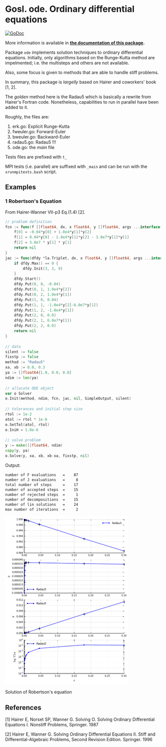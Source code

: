 # Gosl. ode. Ordinary differential equations

[![GoDoc](https://godoc.org/github.com/cpmech/gosl/ode?status.svg)](https://godoc.org/github.com/cpmech/gosl/ode) 

More information is available in **[the documentation of this package](https://godoc.org/github.com/cpmech/gosl/ode).**

Package `ode` implements solution techniques to ordinary differential equations. Initially,
only algorithms based on the Runge-Kutta method are impelmented; i.e. the multisteps and others are
not available.

Also, some focus is given to methods that are able to handle stiff problems.

In summary, this package is _largelly_ based on Hairer and coworkers' book [1, 2].

The _golden_ method here is the Radau5 which is basically a rewrite from Hairer's Fortran code.
Nonetheless, capabilities to run in parallel have been added to it.

Roughly, the files are:
1. erk.go: Explicit Runge-Kutta
2. fweuler.go: Forward-Euler
3. bweuler.go: Backward-Euler
4. radau5.go: Radau5 !!!
5. ode.go: the _main_ file

Tests files are prefixed with `t_`

MPI tests (i.e. parallel) are suffixed with `_main` and can be run with the `xrunmpitests.bash`
script.

## Examples

### 1 Robertson's Equation

From Hairer-Wanner VII-p3 Eq.(1.4) [2].


```go
// problem definition
fcn := func(f []float64, dx, x float64, y []float64, args ...interface{}) error {
    f[0] = -0.04*y[0] + 1.0e4*y[1]*y[2]
    f[1] = 0.04*y[0] - 1.0e4*y[1]*y[2] - 3.0e7*y[1]*y[1]
    f[2] = 3.0e7 * y[1] * y[1]
    return nil
}
jac := func(dfdy *la.Triplet, dx, x float64, y []float64, args ...interface{}) error {
    if dfdy.Max() == 0 {
        dfdy.Init(3, 3, 9)
    }
    dfdy.Start()
    dfdy.Put(0, 0, -0.04)
    dfdy.Put(0, 1, 1.0e4*y[2])
    dfdy.Put(0, 2, 1.0e4*y[1])
    dfdy.Put(1, 0, 0.04)
    dfdy.Put(1, 1, -1.0e4*y[2]-6.0e7*y[1])
    dfdy.Put(1, 2, -1.0e4*y[1])
    dfdy.Put(2, 0, 0.0)
    dfdy.Put(2, 1, 6.0e7*y[1])
    dfdy.Put(2, 2, 0.0)
    return nil
}

// data
silent := false
fixstp := false
method := "Radau5"
xa, xb := 0.0, 0.3
ya := []float64{1.0, 0.0, 0.0}
ndim := len(ya)

// allocate ODE object
var o Solver
o.Init(method, ndim, fcn, jac, nil, SimpleOutput, silent)

// tolerances and initial step size
rtol := 1e-2
atol := rtol * 1e-6
o.SetTol(atol, rtol)
o.IniH = 1.0e-6

// solve problem
y := make([]float64, ndim)
copy(y, ya)
o.Solve(y, xa, xb, xb-xa, fixstp, nil)
```

Output:
```
number of F evaluations   =    87
number of J evaluations   =     8
total number of steps     =    17
number of accepted steps  =    15
number of rejected steps  =     1
number of decompositions  =    15
number of lin solutions   =    24
max number of iterations  =     2
```

<div id="container">
<p><img src="../examples/figs/rober.png" width="400"></p>
Solution of Robertson's equation
</div>


## References

[1] Hairer E, Norset SP, Wanner G. Solving O. Solving Ordinary Differential Equations I. Nonstiff
Problems, Springer. 1987

[2] Hairer E, Wanner G. Solving Ordinary Differential Equations II. Stiff and Differential-Algebraic
Problems, Second Revision Edition. Springer. 1996
